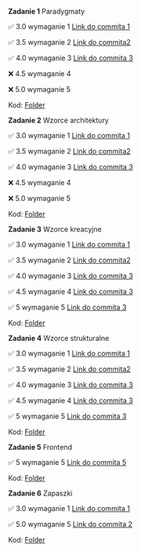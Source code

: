 **Zadanie 1** Paradygmaty

:white_check_mark: 3.0 wymaganie 1 [Link do commita 1](https://github.com/BartoszMa/projektowanie-obiektowe/commit/1b3b8212174df20610ff5f0c43a464ceac5c1c6f)

:white_check_mark: 3.5 wymaganie 2 [Link do commita2 ](https://github.com/BartoszMa/projektowanie-obiektowe/commit/0e341a2e327eade1968cd1ebe44f53230022cbbd)

:white_check_mark: 4.0 wymaganie 3 [Link do commita 3](https://github.com/BartoszMa/projektowanie-obiektowe/commit/5bf5e217a9c78c77fe8c48cf08b57bcdd611aa14)

:x: 4.5 wymaganie 4

:x: 5.0 wymaganie 5

Kod: [Folder](https://github.com/BartoszMa/projektowanie-obiektowe/tree/main/lab1_pascal)

**Zadanie 2** Wzorce architektury

:white_check_mark: 3.0 wymaganie 1 [Link do commita 1](https://github.com/BartoszMa/projektowanie-obiektowe/commit/a783d601a472f711cc13b24903d90550e89f8b68)

:white_check_mark: 3.5 wymaganie 2 [Link do commita2 ](https://github.com/BartoszMa/projektowanie-obiektowe/commit/1f9a2a0d45f4fb160fdc2dfe71d0842c723f48c0)

:white_check_mark: 4.0 wymaganie 3 [Link do commita 3](https://github.com/BartoszMa/projektowanie-obiektowe/commit/5c0c74e139ccd6d5ad61ee874a8745e9c924bfe8)

:x: 4.5 wymaganie 4

:x: 5.0 wymaganie 5

Kod: [Folder](https://github.com/BartoszMa/projektowanie-obiektowe/tree/main/lab2_php/lab2)

**Zadanie 3** Wzorce kreacyjne

:white_check_mark: 3.0 wymaganie 1 [Link do commita 1](https://github.com/BartoszMa/projektowanie-obiektowe/commit/a3683596504e58f18ed08222fbc7e40dbd413e7e)

:white_check_mark: 3.5 wymaganie 2 [Link do commita2 ](https://github.com/BartoszMa/projektowanie-obiektowe/commit/0c446f548e0a0e55cb05c3b558a0acd092af35c7)

:white_check_mark: 4.0 wymaganie 3 [Link do commita 3](https://github.com/BartoszMa/projektowanie-obiektowe/commit/888e0c652ec6ed0e883a8ef4bacc3cd326ae1107)

:white_check_mark: 4.5 wymaganie 4 [Link do commita 3](https://github.com/BartoszMa/projektowanie-obiektowe/commit/888e0c652ec6ed0e883a8ef4bacc3cd326ae1107)

:white_check_mark: 5 wymaganie 5 [Link do commita 3](https://github.com/BartoszMa/projektowanie-obiektowe/commit/72c6fa2356fe40200981b7ccf453d985a1e053b6)

Kod: [Folder](https://github.com/BartoszMa/projektowanie-obiektowe/tree/main/lab3)

**Zadanie 4** Wzorce strukturalne

:white_check_mark: 3.0 wymaganie 1 [Link do commita 1](https://github.com/BartoszMa/projektowanie-obiektowe/commit/7cdd216b8e243bd83e5b28f659f0415e4ba6587c)

:white_check_mark: 3.5 wymaganie 2 [Link do commita2 ](https://github.com/BartoszMa/projektowanie-obiektowe/commit/5ba4c27984542466cf5970d56647b916b2902c2f)

:white_check_mark: 4.0 wymaganie 3 [Link do commita 3](https://github.com/BartoszMa/projektowanie-obiektowe/commit/4ecd2a78b46fbbefec51a157608ddcd3f564df7d)

:white_check_mark: 4.5 wymaganie 4 [Link do commita 3](https://github.com/BartoszMa/projektowanie-obiektowe/commit/4ecd2a78b46fbbefec51a157608ddcd3f564df7d)

:white_check_mark: 5 wymaganie 5 [Link do commita 3](https://github.com/BartoszMa/projektowanie-obiektowe/commit/46c15d9a644250aab2c7bebe3c760d3895207774)

Kod: [Folder](https://github.com/BartoszMa/projektowanie-obiektowe/tree/main/lab4)

**Zadanie 5** Frontend

:white_check_mark: 5 wymaganie 5 [Link do commita 5](https://github.com/BartoszMa/projektowanie-obiektowe/commit/88819fd4a498f6f7e4bcd3e72853d4045dee63e5)

Kod: [Folder](https://github.com/BartoszMa/projektowanie-obiektowe/tree/main/lab5)

**Zadanie 6** Zapaszki

:white_check_mark: 3.0 wymaganie 1 [Link do commita 1](https://github.com/BartoszMa/po_lab6/commit/c69bc6361b6ac1d1f3b7094a6445fb017cc85c9c)

:white_check_mark: 5.0 wymaganie 5 [Link do commita 2](https://github.com/BartoszMa/po_lab6/commit/404506ec6eb02d4f7b0f210aebce1efd02092ba6)

Kod: [Folder](https://github.com/BartoszMa/po_lab6)
